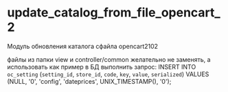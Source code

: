 # update_catalog_from_file_opencart_2
Модуль обновления каталога сфайла opencart2102


файлы из папки view и сontroller/common желательно не заменять, а использовать как пример
в БД выполнить запрос: 
INSERT INTO `oc_setting` (`setting_id`, `store_id`, `code`, `key`, `value`, `serialized`) VALUES (NULL, '0', 'config', 'dateprices', UNIX_TIMESTAMP(), '0');

